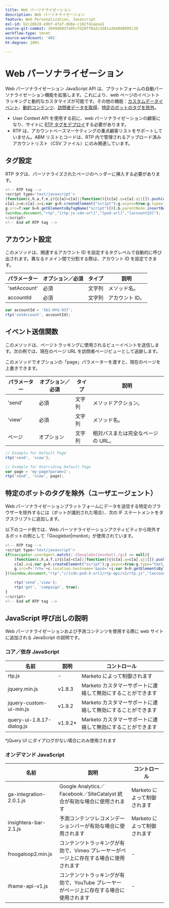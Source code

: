 ```yaml
---
title: Web パーソナライゼーション
description: Web パーソナライゼーション
feature: Web Personalization, Javascript
exl-id: b2c26b28-e9bf-4faf-8b6e-c102f41aeaa1
source-git-commit: 3649db037a95cfd20ff0a2c3d81a3b40d0095c39
workflow-type: tm+mt
source-wordcount: '401'
ht-degree: 100%

---
```


# Web パーソナライゼーション

Web パーソナライゼーション JavaScript API は、プラットフォームの自動パーソナライゼーション機能を拡張します。これにより、web ページのイベントトラッキングと動的なカスタマイズが可能です。その他の機能：[カスタムデータイベント](custom-data-events.md)、[動的コンテンツ](web-personalization.md)、[訪問者データを取得](get-visitor-data.md)、[特定のボットのタグを除外](#exclude_tag_for_specific_bots)。

- User Context API を使用する前に、web パーソナライゼーションの顧客になり、サイトに [RTP タグをデプロイ](https://experienceleague.adobe.com/ja/docs/marketo/using/product-docs/web-personalization/rtp-tag-implementation/deploy-the-rtp-javascript)する必要があります。
- RTP は、アカウントベースマーケティングの重点顧客リストをサポートしていません。ABM リストとコードは、RTP 内で管理されるアップロード済みアカウントリスト（CSV ファイル）にのみ関連しています。

## タグ設定

RTP タグは、パーソナライズされたページのヘッダーに挿入する必要があります。

```javascript
<!-- RTP tag -->
<script type='text/javascript'>
(function(c,h,a,f,e,i){c[a]=c[a]||function(){(c[a].q=c[a].q||[]).push(arguments)};
c[a].p=e;c[a].a=i;var g=h.createElement("script");g.async=true;g.type="text/javascript";
g.src=f;var b=h.getElementsByTagName("script")[0];b.parentNode.insertBefore(g,b)})
(window,document,"rtp","[rtp-js-cdn-url]","[pod-url]","[accountId]");
</script>
<!-- End of RTP tag -->
```

## アカウント設定

このメソッドは、関連するアカウント ID を設定するタグレベルで自動的に呼び出されます。異なるドメイン間で分割する際は、アカウント ID を設定できます。

| パラメーター | オプション／必須 | タイプ | 説明 |
|--------------|-------------------|--------|--------------|
| &#39;setAccount&#39; | 必須 | 文字列 | メソッド名。 |
| accountId | 必須 | 文字列 | アカウント ID。 |

```javascript
var accountId = '561-HYG-937';
rtp('setAccount', accountId);
```

## イベント送信関数

このメソッドは、ページトラッキングに使用されるビューイベントを送信します。次の例では、現在のページ URL を訪問者ページビューとして追跡します。

このメソッドでオプションの「page」パラメーターを渡すと、現在のページを上書きできます。

| パラメーター | オプション／必須 | タイプ | 説明 |
|-----------|-------------------|--------|---------------------------------|
| &#39;send&#39; | 必須 | 文字列 | メソッドアクション。 |
| &#39;view&#39; | 必須 | 文字列 | メソッド名。 |
| ページ | オプション | 文字列 | 相対パスまたは完全なページの URL。 |

```javascript
// Example for Default Page
rtp('send', 'view');

// Example for Overriding Default Page
var page = 'my-page?param=1';
rtp('send', 'view', page);
```

## 特定のボットのタグを除外（ユーザエージェント）

Web パーソナライゼーションプラットフォームにデータを送信する特定のブラウザーを除外するには（ボットが識別された場合）、次の IF ステートメントをタグスクリプトに追加します。

以下のコード例では、Web パーソナライゼーションアクティビティから除外するボットの例として「Googlebot|msnbot」が使用されています。

```javascript
<!-- RTP tag -->
<script type='text/javascript'>
if(navigator.userAgent.match(/.(Googlebot|msnbot)./gi) == null){
    (function(c,h,a,f,i){c[a]=c[a]||function(){(c[a].q=c[a].q||[]).push(arguments)};
    c[a].a=i;var g=h.createElement("script");g.async=true;g.type="text/javascript";
    g.src=f+'?rh='+c.location.hostname+'&aid='+i;var b=h.getElementsByTagName("script")[0];b.parentNode.insertBefore(g,b);
})(window,document,"rtp","//[cdn-pod-X-url]/rtp-api/v1/rtp.js","[accountId]");

    rtp('send','view');
    rtp('get', 'campaign', true);
}
</script>
<!-- End of RTP tag -->
```

## JavaScript 呼び出しの説明

Web パーソナライゼーションおよび予測コンテンツを使用する際に web サイトに追加される JavaScript の説明です。

### コア／依存 JavaScript

| 名前 | 説明 | コントロール |
|---------------------------|-------------|--------------------------------------------------------|
| rtp.js | - | Marketo によって制御されます |
| jquery.min.js | v1.8.3 | Marketo カスタマーサポートに連絡して無効にすることができます |
| jquery-custom-ui-min.js | v1.9.2 | Marketo カスタマーサポートに連絡して無効にすることができます |
| query-ui-1.8.17-dialog.js | v1.9.2* | Marketo カスタマーサポートに連絡して無効にすることができます |

*jQuery UI にダイアログがない場合にのみ使用されます

### オンデマンド JavaScript

| 名前 | 説明 | コントロール |
|-------------------------|-----------------------------------------------------------------------|-----------------------|
| ga-integration-2.0.1.js | Google Analytics／Facebook／SiteCatalyst 統合が有効な場合に使用されます | Marketo によって制御されます |
| insightera-bar-2.1.js | 予測コンテンツレコメンデーションバーが有効な場合に使用されます | Marketo によって制御されます |
| froogaloop2.min.js | コンテンツトラッキングが有効で、Vimeo プレーヤーがページ上に存在する場合に使用されます | - |
| iframe-api-v1.js | コンテンツトラッキングが有効で、YouTube プレーヤーがページ上に存在する場合に使用されます | - |
